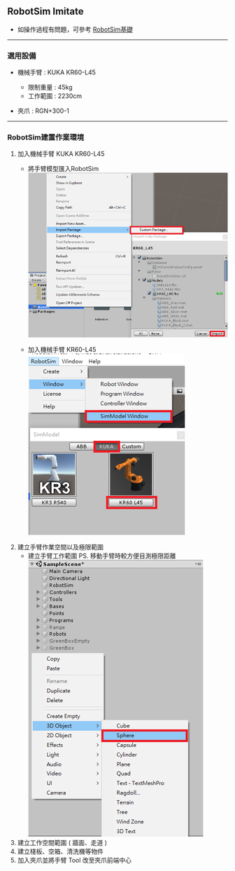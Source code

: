## RobotSim Imitate

- 如操作過程有問題，可參考 [RobotSim基礎](https://yazelin.github.io/usc2019-RobotSim/zh-tw/1RobotSimBasic.html)

---
### 選用設備

- 機械手臂 : KUKA KR60-L45
	- 限制重量 : 45kg
	- 工作範圍 : 2230cm
	
- 夾爪 : RGN+300-1

---
### RobotSim建置作業環境

1. 加入機械手臂 KUKA KR60-L45
	- 將手臂模型匯入RobotSim
		 ![Robot_Model](./image/RobotSim_Import_Model.png)
		 
	- 加入機械手臂 KR60-L45                                                        
		![Robot_Model](./image/RobotSim_Import_Robot.png)
2. 建立手臂作業空間以及極限範圍
	- 建立手臂工作範圍      PS. 移動手臂時較方便目測極限距離
		![Robot_Model](./image/RobotSim_Add_Range_Sphere.png)
3. 建立工作空間範圍 ( 牆面、走道 )
4. 建立棧板、空箱、清洗機等物件
5. 加入夾爪並將手臂 Tool 改至夾爪前端中心
<!--stackedit_data:
eyJoaXN0b3J5IjpbLTE5MTA3ODg4OTQsLTU5OTk0MzA1NCwxND
c1MDAxMjIsODE0NzAyMTE0LC0xNDAxODM4MDI0LDE0MzgyNDU3
MTMsMTQ3NzM3NDk2OCwtNjk3MzczMDg0LC0xNDYxNTE3MjM3LD
E4NzYxODU5MDQsNTg0NzcyNTUzLDU4ODQ5Nzc0MywtMTY3OTk0
NzMyNiwzMDA2Nzg4NTMsMjg0ODg1NDE0LC0xMDk0MzYxMTc2LC
0xNzU3OTM0OTk1LDc0NTk5ODA1NSwxMTA1OTc0OF19
-->